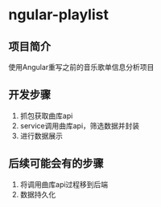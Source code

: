 # ngular-playlist

## 项目简介
使用Angular重写之前的音乐歌单信息分析项目
## 开发步骤
1. 抓包获取曲库api
2. service调用曲库api，筛选数据并封装
3. 进行数据展示
## 后续可能会有的步骤
1. 将调用曲库api过程移到后端
2. 数据持久化
